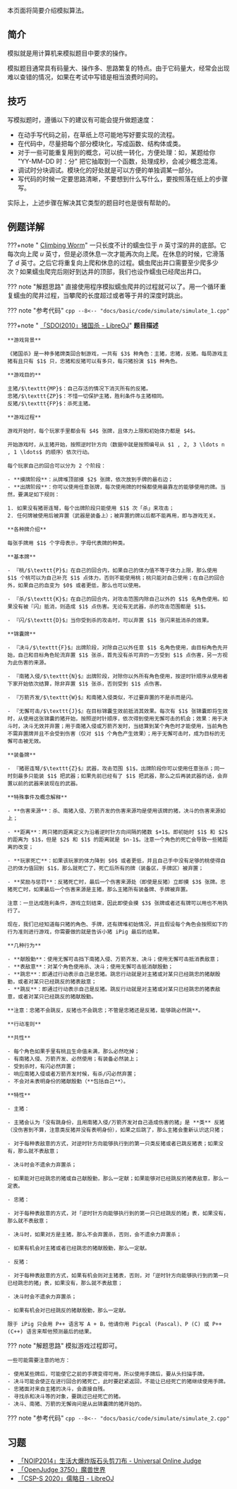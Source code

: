本页面将简要介绍模拟算法。

## 简介

模拟就是用计算机来模拟题目中要求的操作。

模拟题目通常具有码量大、操作多、思路繁复的特点。由于它码量大，经常会出现难以查错的情况，如果在考试中写错是相当浪费时间的。

## 技巧

写模拟题时，遵循以下的建议有可能会提升做题速度：

- 在动手写代码之前，在草纸上尽可能地写好要实现的流程。
- 在代码中，尽量把每个部分模块化，写成函数、结构体或类。
- 对于一些可能重复用到的概念，可以统一转化，方便处理：如，某题给你 "YY-MM-DD 时：分" 把它抽取到一个函数，处理成秒，会减少概念混淆。
- 调试时分块调试。模块化的好处就是可以方便的单独调某一部分。
- 写代码的时候一定要思路清晰，不要想到什么写什么，要按照落在纸上的步骤写。

实际上，上述步骤在解决其它类型的题目时也是很有帮助的。

## 例题详解

???+note " [Climbing Worm](https://vjudge.net/problem/Kattis-climbingworm)"
    一只长度不计的蠕虫位于 $n$ 英寸深的井的底部。它每次向上爬 $u$ 英寸，但是必须休息一次才能再次向上爬。在休息的时候，它滑落了 $d$ 英寸。之后它将重复向上爬和休息的过程。蠕虫爬出井口需要至少爬多少次？如果蠕虫爬完后刚好到达井的顶部，我们也设作蠕虫已经爬出井口。

??? note "解题思路"
    直接使用程序模拟蠕虫爬井的过程就可以了。用一个循环重复蠕虫的爬井过程，当攀爬的长度超过或者等于井的深度时跳出。

??? note "参考代码"
    ```cpp
    --8<-- "docs/basic/code/simulate/simulate_1.cpp"
    ```

???+note " [「SDOI2010」猪国杀 - LibreOJ](https://loj.ac/problem/2885)"
    **题目描述**
    
    **游戏背景**
    
    《猪国杀》是一种多猪牌类回合制游戏，一共有 $3$ 种角色：主猪，忠猪，反猪。每局游戏主猪有且只有 $1$ 只，忠猪和反猪可以有多只，每只猪扮演 $1$ 种角色。
    
    **游戏目的**
    
    主猪/$\texttt{MP}$：自己存活的情况下消灭所有的反猪。  
    忠猪/$\texttt{ZP}$：不惜一切保护主猪，胜利条件与主猪相同。  
    反猪/$\texttt{FP}$：杀死主猪。
    
    **游戏过程**
    
    游戏开始时，每个玩家手里都会有 $4$ 张牌，且体力上限和初始体力都是 $4$。
    
    开始游戏时，从主猪开始，按照逆时针方向（数据中就是按照编号从 $1 , 2, 3 \ldots n , 1 \ldots$ 的顺序）依次行动。
    
    每个玩家自己的回合可以分为 2 个阶段：
    
    - **摸牌阶段**：从牌堆顶部摸 $2$ 张牌，依次放到手牌的最右边；
    - **出牌阶段**：你可以使用任意张牌，每次使用牌的时候都使用最靠左的能够使用的牌。当然，要满足如下规则：
    
    1. 如果没有猪哥连弩，每个出牌阶段只能使用 $1$ 次「杀」来攻击；
    2. 任何牌被使用后被弃置（武器是装备上）；被弃置的牌以后都不能再用，即与游戏无关。
    
    **各种牌介绍**
    
    每张手牌用 $1$ 个字母表示，字母代表牌的种类。
    
    **基本牌**
    
    - 『桃/$\texttt{P}$』在自己的回合内，如果自己的体力值不等于体力上限，那么使用 $1$ 个桃可以为自己补充 $1$ 点体力，否则不能使用桃；桃只能对自己使用；在自己的回合外，如果自己的血变为 $0$ 或者更低，那么也可以使用。
    
    - 『杀/$\texttt{K}$』在自己的回合内，对攻击范围内除自己以外的 $1$ 名角色使用。如果没有被『闪』抵消，则造成 $1$ 点伤害。无论有无武器，杀的攻击范围都是 $1$。
    
    - 『闪/$\texttt{D}$』当你受到杀的攻击时，可以弃置 $1$ 张闪来抵消杀的效果。
    
    **锦囊牌**
    
    - 『决斗/$\texttt{F}$』出牌阶段，对除自己以外任意 $1$ 名角色使用，由目标角色先开始，自己和目标角色轮流弃置 $1$ 张杀，首先没有杀可弃的一方受到 $1$ 点伤害，另一方视为此伤害的来源。
    
    - 『南猪入侵/$\texttt{N}$』出牌阶段，对除你以外所有角色使用，按逆时针顺序从使用者下家开始依次结算，除非弃置 $1$ 张杀，否则受到 $1$ 点伤害。
    
    - 『万箭齐发/$\texttt{W}$』和南猪入侵类似，不过要弃置的不是杀而是闪。
    
    - 『无懈可击/$\texttt{J}$』在目标锦囊生效前抵消其效果。每次有 $1$ 张锦囊即将生效时，从使用这张锦囊的猪开始，按照逆时针顺序，依次得到使用无懈可击的机会；效果：用于决斗时，决斗无效并弃置；用于南猪入侵或万箭齐发时，当结算到某个角色时才能使用，当前角色不需弃置牌并且不会受到伤害（仅对 $1$ 个角色产生效果）；用于无懈可击时，成为目标的无懈可击被无效。
    
    **装备牌**
    
    - 『猪哥连弩/$\texttt{Z}$』武器，攻击范围 $1$，出牌阶段你可以使用任意张杀；同一时刻最多只能装 $1$ 把武器；如果先前已经有了 $1$ 把武器，那么之后再装武器的话，会弃置以前的武器来装现在的武器。
    
    **特殊事件及概念解释**
    
    - **伤害来源**：杀、南猪入侵、万箭齐发的伤害来源均是使用该牌的猪，决斗的伤害来源如上；
    
    - **距离**：两只猪的距离定义为沿着逆时针方向间隔的猪数 $+1$。即初始时 $1$ 和 $2$ 的距离为 $1$，但是 $2$ 和 $1$ 的距离就是 $n-1$。注意一个角色的死亡会导致一些猪距离的改变；
    
    - **玩家死亡**：如果该玩家的体力降到 $0$ 或者更低，并且自己手中没有足够的桃使得自己的体力值回到 $1$，那么就死亡了，死亡后所有的牌（装备区，手牌区）被弃置；
    
    - **奖励与惩罚**：反猪死亡时，最后一个伤害来源处（即使是反猪）立即摸 $3$ 张牌。忠猪死亡时，如果最后一个伤害来源是主猪，那么主猪所有装备牌、手牌被弃置。
    
    注意：一旦达成胜利条件，游戏立刻结束，因此即使会摸 $3$ 张牌或者还有牌可以用也不用执行了。
    
    现在，我们已经知道每只猪的角色、手牌，还有牌堆初始情况，并且假设每个角色会按照如下的行为准则进行游戏，你需要做的就是告诉小猪 iPig 最后的结果。
    
    **几种行为**
    
    - **献殷勤**：使用无懈可击挡下南猪入侵、万箭齐发、决斗；使用无懈可击抵消表敌意；
    - **表敌意**：对某个角色使用杀、决斗；使用无懈可击抵消献殷勤；
    - **跳忠**：即通过行动表示自己是忠猪。跳忠行动就是对主猪或对某只已经跳忠的猪献殷勤，或者对某只已经跳反的猪表敌意；
    - **跳反**：即通过行动表示自己是反猪。跳反行动就是对主猪或对某只已经跳忠的猪表敌意，或者对某只已经跳反的猪献殷勤。
    
    **注意：忠猪不会跳反，反猪也不会跳忠；不管是忠猪还是反猪，能够跳必然跳**。
    
    **行动准则**
    
    **共性**
    
    - 每个角色如果手里有桃且生命值未满，那么必然吃掉；
    - 有南猪入侵、万箭齐发、必然使用；有装备必然装上；
    - 受到杀时，有闪必然弃置；
    - 响应南猪入侵或者万箭齐发时候，有杀/闪必然弃置；
    - 不会对未表明身份的猪献殷勤（**包括自己**）。
    
    **特性**
    
    - 主猪：
    
    - 主猪会认为「没有跳身份，且用南猪入侵/万箭齐发对自己造成伤害的猪」是 **类** 反猪（没伤害到不算，注意类反猪并没有表明身份），如果之后跳了，那么主猪会重新认识这只猪；
    
    - 对于每种表敌意的方式，对逆时针方向能够执行到的第一只类反猪或者已跳反猪表；如果没有，那么就不表敌意；
    
    - 决斗时会不遗余力弃置杀；
    
    - 如果能对已经跳忠的猪或自己献殷勤，那么一定献；如果能够对已经跳反的猪表敌意，那么一定表。
    
    - 忠猪：
    
    - 对于每种表敌意的方式，对「逆时针方向能够执行到的第一只已经跳反的猪」表，如果没有，那么就不表敌意；
    
    - 决斗时，如果对方是主猪，那么不会弃置杀，否则，会不遗余力弃置杀；
    
    - 如果有机会对主猪或者已经跳忠的猪献殷勤，那么一定献。
    
    - 反猪：
    
    - 对于每种表敌意的方式，如果有机会则对主猪表，否则，对「逆时针方向能够执行到的第一只已经跳忠的猪」表，如果没有，那么就不表敌意；
    
    - 决斗时会不遗余力弃置杀；
    
    - 如果有机会对已经跳反的猪献殷勤，那么一定献。
    
    限于 iPig 只会用 P++ 语言写 A + B，他请你用 Pigcal (Pascal)、P (C) 或 P++ (C++) 语言来帮他预测最后的结果。

??? note "解题思路"
    模拟游戏过程即可。
    
    一些可能需要注意的地方：
    
    - 使用某些牌后，可能使它之前的手牌变得可用，所以使用手牌后，要从头扫描手牌。
    - 决斗可能会使正在进行回合的猪死亡，此时要赶紧返回，不能让已经死亡的猪继续使用手牌。
    - 忠猪面对来自主猪的决斗，会直接自残。
    - 寻找杀和决斗等的对象，要跳过已经死亡的猪。
    - 决斗、南猪、万箭的无懈询问是从出锦囊牌的猪开始的。

??? note "参考代码"
    ```cpp
    --8<-- "docs/basic/code/simulate/simulate_2.cpp"
    ```

## 习题

- [「NOIP2014」生活大爆炸版石头剪刀布 - Universal Online Judge](https://uoj.ac/problem/15)
- [「OpenJudge 3750」魔兽世界](http://bailian.openjudge.cn/practice/3750/)
- [「CSP-S 2020」儒略日 - LibreOJ](https://loj.ac/p/3379)

